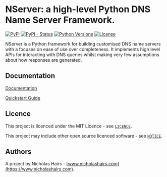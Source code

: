 # NServer: a high-level Python DNS Name Server Framework.

[![PyPi](https://img.shields.io/pypi/v/nserver.svg)](https://pypi.python.org/pypi/nserver/)
[![PyPI - Status](https://img.shields.io/pypi/status/nserver)](https://pypi.python.org/pypi/nserver/)
[![Python Versions](https://img.shields.io/pypi/pyversions/nserver.svg)](https://github.com/nhairs/nserver)
[![License](https://img.shields.io/github/license/nhairs/nserver.svg)](https://github.com/nhairs/nserver)

NServer is a Python framework for building customised DNS name servers with a focuses on ease of use over completeness. It implements high level APIs for interacting with DNS queries whilst making very few assumptions about how responses are generated.

## Documentation

[Documentation](https://nhairs.github.io/nserver/latest/)

[Quickstart Guide](https://nhairs.github.io/nserver/latest/quickstart/)


## Licence
This project is licenced under the MIT Licence - see [`LICENCE`](https://github.com/nhairs/nserver/blob/main/LICENCE).

This project may include other open source licenced software - see [`NOTICE`](https://github.com/nhairs/nserver/blob/main/NOTICE).

## Authors
A project by Nicholas Hairs - [www.nicholashairs.com](https://www.nicholashairs.com).
